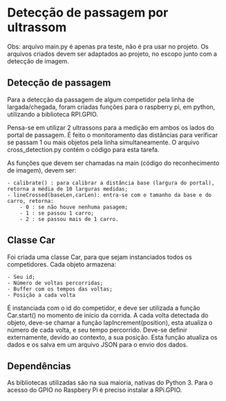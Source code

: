 # Detecção de passagem por ultrassom

Obs: arquivo main.py é apenas pra teste, não é pra usar no projeto. Os arquivos criados devem ser 
adaptados ao projeto, no escopo junto com a detecção de imagem.

## Detecção de passagem

Para a detecção da passagem de algum competidor pela linha de largada/chegada, 
foram criadas funções para o raspberry pi, em python, utilizando a biblioteca RPI.GPIO.

Pensa-se em utilizar 2 ultrassons para a medição em ambos os lados do portal
de passagem. É feito o monitoramento das distâncias para verificar se passam 1 
ou mais objetos pela linha simultaneamente. O arquivo cross_detection.py contém o código
para esta tarefa. 

As funções que devem ser chamadas na main (código do reconhecimento de imagem), devem ser:

    - calibrate() : para calibrar a distância base (largura do portal), retorna a média de 10 larguras medidas;
    - lineCrossed(baseLen,carLen): entra-se com o tamanho da base e do carro, retorna:
        - 0 : se não houve nenhuma pasagem;
        - 1 : se passou 1 carro;
        - 2 : se passou mais de 1 carro.

## Classe Car

Foi criada uma classe Car, para que sejam instanciados todos os competidores.
Cada objeto armazena:

    - Seu id;
    - Número de voltas percorridas;
    - Buffer com os tempos das voltas;
    - Posição a cada volta

É instanciada com o id do competidor, e deve ser utilizada a função Car.start() no momento 
de início da corrida.
A cada volta detectada do objeto, deve-se chamar a função  lapIncrement(position), esta atualiza o número
de cada volta, e seu tempo percorrido. Deve-se definir externamente, devido ao contexto, a sua posição.
Esta função atualiza os dados e os salva em um arquivo JSON para o envio dos dados.

## Dependências

As bibliotecas utilizadas são na sua maioria, nativas do Python 3. Para o acesso do GPIO no Raspbery Pi é preciso
instalar a RPi.GPIO.
